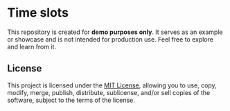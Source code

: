 
# Time slots 

This repository is created for **demo purposes only**. It serves as an example or showcase and is not intended for production use. Feel free to explore and learn from it.

## License

This project is licensed under the [MIT License](LICENSE), allowing you to use, copy, modify, merge, publish, distribute, sublicense, and/or sell copies of the software, subject to the terms of the license.
